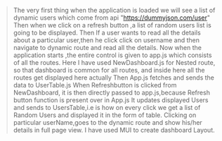 >The very first thing when the application is loaded we will see a list of dynamic users which come from api "https://dummyjson.com/user"
>Then when we click on a refresh button ,a list of random users list is going to be displayed.
>Then If a user wants to read all the details about a particular user,then he click click on username and then navigate to dynamic route and read all the details.
>Now when the application starts ,the entire control is given to app.js which consists of all the routes.
>Here I have used NewDashboard.js for Nested route, so that dashboard is common for all routes, and inside here all the routes get displayed here actually
>Then App.js fetches and sends the data to UserTable.js
>When Refreshbutton is clicked from NewDashboard, it is then directly passed to app.js,because Refresh button function is present over in App.js
>It updates displayed Users and sends to UsersTable,i.e is how on every click we get a list of Random Users and displayed it in  the form of table. 
>Clicking on particular userName,goes to the dynamic route and show his/her  details in full page view.
>I have used MUI to create dashboard Layout.
 
 

